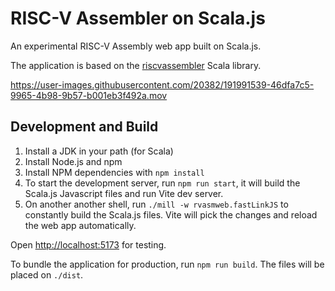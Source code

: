 # RISC-V Assembler on Scala.js

An experimental RISC-V Assembly web app built on Scala.js.

The application is based on the [riscvassembler](https://github.com/carlosedp/riscvassembler) Scala library.

https://user-images.githubusercontent.com/20382/191991539-46dfa7c5-9965-4b98-9b57-b001eb3f492a.mov

## Development and Build

1. Install a JDK in your path (for Scala)
2. Install Node.js and npm
3. Install NPM dependencies with `npm install`
4. To start the development server, run `npm run start`, it will build the Scala.js Javascript files and run Vite dev server.
5. On another another shell, run `./mill -w rvasmweb.fastLinkJS` to constantly build the Scala.js files. Vite will pick the changes and reload the web app automatically.

Open <http://localhost:5173> for testing.

To bundle the application for production, run `npm run build`. The files will be placed on `./dist`.
